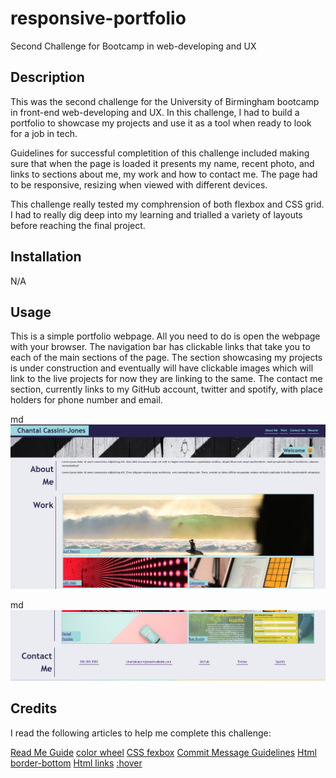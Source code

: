 # responsive-portfolio
Second Challenge for Bootcamp in web-developing and UX


## Description

This was the second challenge for the University of Birmingham bootcamp in front-end web-developing and UX. In this challenge, I had to build a portfolio to showcase my projects and use it as a tool when ready to look for a job in tech.  

Guidelines for successful completition of this challenge included making sure that when the page is loaded it presents my name, recent photo, and links to sections about me, my work and how to contact me. The page had to be responsive, resizing when viewed with different devices. 

This challenge really tested my comphrension of both flexbox and CSS grid. I had to really dig deep into my learning and trialled a variety of layouts before reaching the final project. 


## Installation

N/A

## Usage

This is a simple portfolio webpage. All you need to do is open the webpage with your browser. The navigation bar has clickable links that take you to each of the main sections of the page.
The section showcasing my projects is under construction and eventually will have clickable images which will link to the live projects for now they are linking to the same. The contact me section, currently links to my GitHub account, twitter and spotify, with place holders for phone number and email.  


md
    ![Screenshot 1](./assets/images/screenshot1.png)

 md   
    ![Screenshot 2](./assets/images/screenshot2.png)
    



    
## Credits

I read the following articles to help me complete this challenge: 

[Read Me Guide](https://coding-boot-camp.github.io/full-stack/github/professional-readme-guide)
[color wheel](https://color.adobe.com/create/color-wheel)
[CSS fexbox](https://css-tricks.com/snippets/css/a-guide-to-flexbox/)
[Commit Message Guidelines](https://www.freecodecamp.org/news/writing-good-commit-messages-a-practical-guide/)
[Html border-bottom](https://www.w3schools.com/cssref/pr_border-bottom.php)
[Html links](https://www.w3schools.com/html/html_links.asp)
[:hover](https://www.w3schools.com/html/html_links.asp)

